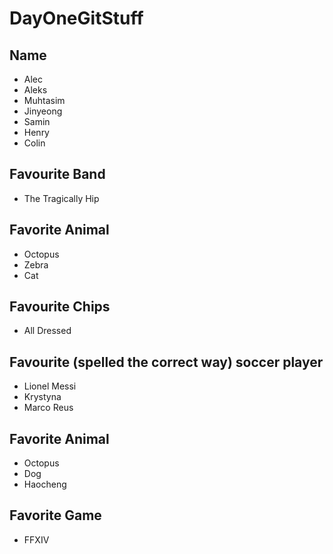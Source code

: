 # DayOneGitStuff

## Name
- Alec
- Aleks
- Muhtasim
- Jinyeong
- Samin 
- Henry
- Colin

## Favourite Band 
- The Tragically Hip

## Favorite Animal
- Octopus
- Zebra
- Cat

## Favourite Chips
- All Dressed

## Favourite (spelled the correct way) soccer player
- Lionel Messi
- Krystyna
- Marco Reus

## Favorite Animal
- Octopus
- Dog
- Haocheng
## Favorite Game
- FFXIV
